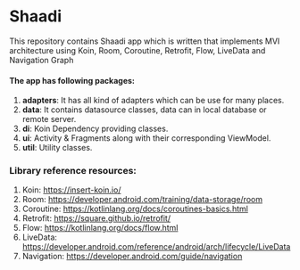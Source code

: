 # Shaadi
This repository contains Shaadi app which is written that implements MVI architecture using Koin, Room, Coroutine, Retrofit, Flow, LiveData and Navigation Graph

#### The app has following packages:

1. **adapters**: It has all kind of adapters which can be use for many places.
2. **data**: It contains datasource classes, data can in local database or remote server.
3. **di**: Koin Dependency providing classes.
4. **ui**: Activity & Fragments along with their corresponding ViewModel.
5. **util**: Utility classes.

### Library reference resources:
1. Koin: https://insert-koin.io/
2. Room: https://developer.android.com/training/data-storage/room
3. Coroutine: https://kotlinlang.org/docs/coroutines-basics.html
4. Retrofit: https://square.github.io/retrofit/
5. Flow: https://kotlinlang.org/docs/flow.html
6. LiveData: https://developer.android.com/reference/android/arch/lifecycle/LiveData
7. Navigation: https://developer.android.com/guide/navigation

